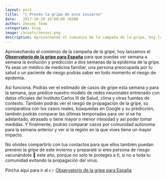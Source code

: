 ```yaml
---
layout: post
title:  "👾 Prevén la gripe de este invierno"
date:   2017-10-20 10:00:00 +0200
author: Zensei Team
categories: blog 
image: /assets/zensei.png
description: Aprovechando el comienzo de la campaña de la gripe, hoy lanzamos el Observatorio de la gripe para España para que puedas ver semana a semana la evolución y predicción a dos semanas de la epidemia de la gripe...
---
```


Aprovechando el comienzo de la campaña de la gripe, hoy lanzamos el **[Observatorio de la gripe para España](https://zenseiapp.com/gripe)** para que puedas ver semana a semana la evolución y predicción a dos semanas de la epidemia de la gripe. Ya seas un médico de medicina familiar, una persona preocupada por tu salud o un paciente de riesgo podrás saber en todo momento el riesgo de epidemia.  

Así funciona. Podrás ver el estimado de casos de gripe esta semana y para la semana, que predice nuestro modelo de redes neuronales entrenado con datos oficiales del Instituto Carlos III de Salud, clima y otras fuentes de contexto. También podrás ver el riesgo de propagación de la gripe, su comparativa con los casos reales, búsquedas en Google y su predicción, también podrás comparar las últimas temporadas para ver si se ha adelantado, atrasado o tiene mayor o menor intesidad y así poder tomar medidas. Y finalmente, podrás comparar casos por comunidad autónoma para la semana anterior y ver si la región en la que vives tiene un mayor impacto.

No olvides compartirlo con tus contactos para que ellos también puedan prevenir la gripe de este invierno y preparaté si eres persona de riesgo vacunándote 💉 este año, porque no solo te proteges a tí, si no a toda tu comunidad evitando la propagación del virus.

Pincha aquí para ir al 👉 [Observatorio de la gripe para España](https://zenseiapp.com/gripe)  